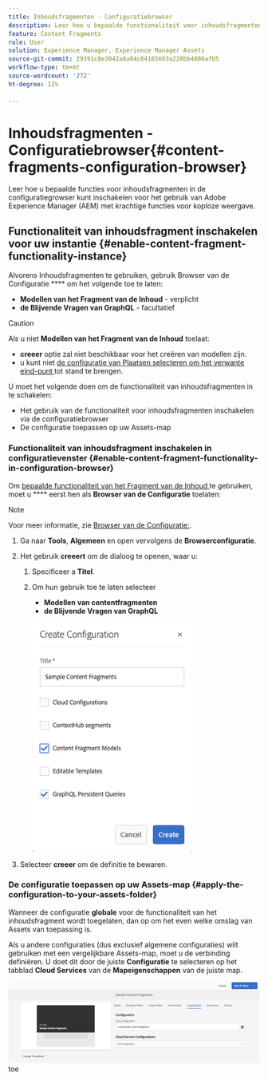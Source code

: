 ```yaml
---
title: Inhoudsfragmenten - Configuratiebrowser
description: Leer hoe u bepaalde functionaliteit voor inhoudsfragmenten in de configuratiegrowser kunt inschakelen voor het gebruik van Adobe Experience Manager-functies voor krachtige koploze levering.
feature: Content Fragments
role: User
solution: Experience Manager, Experience Manager Assets
source-git-commit: 29391c8e3042a8a04c64165663a228bb4886afb5
workflow-type: tm+mt
source-wordcount: '272'
ht-degree: 12%

---
```


# Inhoudsfragmenten - Configuratiebrowser{#content-fragments-configuration-browser}

Leer hoe u bepaalde functies voor inhoudsfragmenten in de configuratiegrowser kunt inschakelen voor het gebruik van Adobe Experience Manager (AEM) met krachtige functies voor koploze weergave.

## Functionaliteit van inhoudsfragment inschakelen voor uw instantie {#enable-content-fragment-functionality-instance}

Alvorens Inhoudsfragmenten te gebruiken, gebruik Browser van de Configuratie **** om het volgende toe te laten:

* **Modellen van het Fragment van de Inhoud** - verplicht
* **de Blijvende Vragen van GraphQL** - facultatief

>[!CAUTION]
>
>Als u niet **Modellen van het Fragment van de Inhoud** toelaat:
>
>* **creeer** optie zal niet beschikbaar voor het creëren van modellen zijn.
>* u kunt niet [ de configuratie van Plaatsen selecteren om het verwante eind-punt ](/help/sites-developing/headless/graphql-api/graphql-endpoint.md#enabling-graphql-endpoint) tot stand te brengen.

U moet het volgende doen om de functionaliteit van inhoudsfragmenten in te schakelen:

* Het gebruik van de functionaliteit voor inhoudsfragmenten inschakelen via de configuratiebrowser
* De configuratie toepassen op uw Assets-map

### Functionaliteit van inhoudsfragment inschakelen in configuratievenster {#enable-content-fragment-functionality-in-configuration-browser}

Om [ bepaalde functionaliteit van het Fragment van de Inhoud ](#creating-a-content-fragment-model) te gebruiken, moet u **** eerst hen als **Browser van de Configuratie** toelaten:

>[!NOTE]
>
>Voor meer informatie, zie [ Browser van de Configuratie:](/help/sites-administering/configurations.md#using-configuration-browser).

1. Ga naar **Tools**, **Algemeen** en open vervolgens de **Browserconfiguratie**.

1. Het gebruik **creeert** om de dialoog te openen, waar u:

   1. Specificeer a **Titel**.
   1. Om hun gebruik toe te laten selecteer
      * **Modellen van contentfragmenten**
      * **de Blijvende Vragen van GraphQL**

      ![ bepaalt configuratie ](assets/cfm-conf-01.png)

1. Selecteer **creeer** om de definitie te bewaren.

<!-- 1. Select the location appropriate to your website. -->

### De configuratie toepassen op uw Assets-map {#apply-the-configuration-to-your-assets-folder}

Wanneer de configuratie **globale** voor de functionaliteit van het inhoudsfragment wordt toegelaten, dan op om het even welke omslag van Assets van toepassing is.

Als u andere configuraties (dus exclusief algemene configuraties) wilt gebruiken met een vergelijkbare Assets-map, moet u de verbinding definiëren. U doet dit door de juiste **Configuratie** te selecteren op het tabblad **Cloud Services** van de **Mapeigenschappen** van de juiste map.

![ pas configuratie ](assets/cfm-conf-02.png) toe
